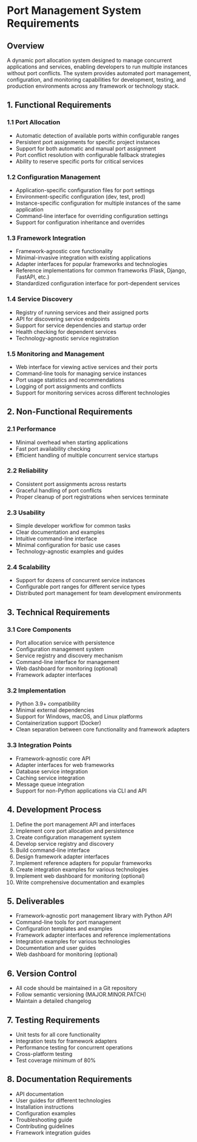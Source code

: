 # Port Management System Requirements

## Overview
A dynamic port allocation system designed to manage concurrent applications and services, enabling developers to run multiple instances without port conflicts. The system provides automated port management, configuration, and monitoring capabilities for development, testing, and production environments across any framework or technology stack.

## 1. Functional Requirements

### 1.1 Port Allocation
- Automatic detection of available ports within configurable ranges
- Persistent port assignments for specific project instances
- Support for both automatic and manual port assignment
- Port conflict resolution with configurable fallback strategies
- Ability to reserve specific ports for critical services

### 1.2 Configuration Management
- Application-specific configuration files for port settings
- Environment-specific configuration (dev, test, prod)
- Instance-specific configuration for multiple instances of the same application
- Command-line interface for overriding configuration settings
- Support for configuration inheritance and overrides

### 1.3 Framework Integration
- Framework-agnostic core functionality
- Minimal-invasive integration with existing applications
- Adapter interfaces for popular frameworks and technologies
- Reference implementations for common frameworks (Flask, Django, FastAPI, etc.)
- Standardized configuration interface for port-dependent services

### 1.4 Service Discovery
- Registry of running services and their assigned ports
- API for discovering service endpoints
- Support for service dependencies and startup order
- Health checking for dependent services
- Technology-agnostic service registration

### 1.5 Monitoring and Management
- Web interface for viewing active services and their ports
- Command-line tools for managing service instances
- Port usage statistics and recommendations
- Logging of port assignments and conflicts
- Support for monitoring services across different technologies

## 2. Non-Functional Requirements

### 2.1 Performance
- Minimal overhead when starting applications
- Fast port availability checking
- Efficient handling of multiple concurrent service startups

### 2.2 Reliability
- Consistent port assignments across restarts
- Graceful handling of port conflicts
- Proper cleanup of port registrations when services terminate

### 2.3 Usability
- Simple developer workflow for common tasks
- Clear documentation and examples
- Intuitive command-line interface
- Minimal configuration for basic use cases
- Technology-agnostic examples and guides

### 2.4 Scalability
- Support for dozens of concurrent service instances
- Configurable port ranges for different service types
- Distributed port management for team development environments

## 3. Technical Requirements

### 3.1 Core Components
- Port allocation service with persistence
- Configuration management system
- Service registry and discovery mechanism
- Command-line interface for management
- Web dashboard for monitoring (optional)
- Framework adapter interfaces

### 3.2 Implementation
- Python 3.9+ compatibility
- Minimal external dependencies
- Support for Windows, macOS, and Linux platforms
- Containerization support (Docker)
- Clean separation between core functionality and framework adapters

### 3.3 Integration Points
- Framework-agnostic core API
- Adapter interfaces for web frameworks
- Database service integration
- Caching service integration
- Message queue integration
- Support for non-Python applications via CLI and API

## 4. Development Process
1. Define the port management API and interfaces
2. Implement core port allocation and persistence
3. Create configuration management system
4. Develop service registry and discovery
5. Build command-line interface
6. Design framework adapter interfaces
7. Implement reference adapters for popular frameworks
8. Create integration examples for various technologies
9. Implement web dashboard for monitoring (optional)
10. Write comprehensive documentation and examples

## 5. Deliverables
- Framework-agnostic port management library with Python API
- Command-line tools for port management
- Configuration templates and examples
- Framework adapter interfaces and reference implementations
- Integration examples for various technologies
- Documentation and user guides
- Web dashboard for monitoring (optional)

## 6. Version Control
- All code should be maintained in a Git repository
- Follow semantic versioning (MAJOR.MINOR.PATCH)
- Maintain a detailed changelog

## 7. Testing Requirements
- Unit tests for all core functionality
- Integration tests for framework adapters
- Performance testing for concurrent operations
- Cross-platform testing
- Test coverage minimum of 80%

## 8. Documentation Requirements
- API documentation
- User guides for different technologies
- Installation instructions
- Configuration examples
- Troubleshooting guide
- Contributing guidelines
- Framework integration guides
